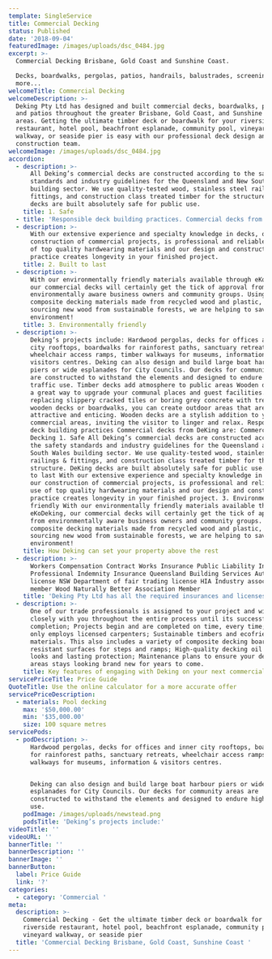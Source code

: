 ```yaml
---
template: SingleService
title: Commercial Decking
status: Published
date: '2018-09-04'
featuredImage: /images/uploads/dsc_0484.jpg
excerpt: >-
  Commercial Decking Brisbane, Gold Coast and Sunshine Coast.

  Decks, boardwalks, pergolas, patios, handrails, balustrades, screening and
  more...
welcomeTitle: Commercial Decking
welcomeDescription: >-
  Deking Pty Ltd has designed and built commercial decks, boardwalks, pergolas
  and patios throughout the greater Brisbane, Gold Coast, and Sunshine Coast
  areas. Getting the ultimate timber deck or boardwalk for your riverside
  restaurant, hotel pool, beachfront esplanade, community pool, vineyard
  walkway, or seaside pier is easy with our professional deck design and deck
  construction team.
welcomeImage: /images/uploads/dsc_0484.jpg
accordion:
  - description: >-
      All Deking’s commercial decks are constructed according to the safety
      standards and industry guidelines for the Queensland and New South Wales
      building sector. We use quality-tested wood, stainless steel railings &
      fittings, and construction class treated timber for the structure. DeKing
      decks are built absolutely safe for public use.
    title: 1. Safe
  - title: 'Responsible deck building practices. Commercial decks from DeKing are:'
  - description: >-
      With our extensive experience and specialty knowledge in decks, our
      construction of commercial projects, is professional and reliable. Our use
      of top quality hardwearing materials and our design and construction
      practice creates longevity in your finished project.
    title: 2. Built to last
  - description: >-
      With our environmentally friendly materials available through eKoDeking,
      our commercial decks will certainly get the tick of approval from
      environmentally aware business owners and community groups. Using
      composite decking materials made from recycled wood and plastic, and by
      sourcing new wood from sustainable forests, we are helping to save our
      environment!
    title: 3. Environmentally friendly
  - description: >-
      Deking’s projects include: Hardwood pergolas, decks for offices and inner
      city rooftops, boardwalks for rainforest paths, sanctuary retreats,
      wheelchair access ramps, timber walkways for museums, information &
      visitors centres. Deking can also design and build large boat harbour
      piers or wide esplanades for City Councils. Our decks for community areas
      are constructed to withstand the elements and designed to endure high
      traffic use. Timber decks add atmosphere to public areas Wooden decks are
      a great way to upgrade your communal places and guest facilities. By
      replacing slippery cracked tiles or boring grey concrete with treated
      wooden decks or boardwalks, you can create outdoor areas that are
      attractive and enticing. Wooden decks are a stylish addition to your
      commercial areas, inviting the visitor to linger and relax. Responsible
      deck building practices Commercial decks from DeKing are: Commercial
      Decking 1. Safe All Deking’s commercial decks are constructed according to
      the safety standards and industry guidelines for the Queensland and New
      South Wales building sector. We use quality-tested wood, stainless steel
      railings & fittings, and construction class treated timber for the
      structure. DeKing decks are built absolutely safe for public use. 2. Built
      to last With our extensive experience and specialty knowledge in decks,
      our construction of commercial projects, is professional and reliable. Our
      use of top quality hardwearing materials and our design and construction
      practice creates longevity in your finished project. 3. Environmentally
      friendly With our environmentally friendly materials available through
      eKoDeking, our commercial decks will certainly get the tick of approval
      from environmentally aware business owners and community groups. Using
      composite decking materials made from recycled wood and plastic, and by
      sourcing new wood from sustainable forests, we are helping to save our
      environment!
    title: How Deking can set your property above the rest
  - description: >-
      Workers Compensation Contract Works Insurance Public Liability Insurance
      Professional Indemnity Insurance Queensland Building Services Authority
      license NSW Department of fair trading license HIA Industry association
      member Wood Naturally Better Association Member
    title: 'Deking Pty Ltd has all the required insurances and licenses including:'
  - description: >-
      One of our trade professionals is assigned to your project and will work
      closely with you throughout the entire process until its successful
      completion; Projects begin and are completed on time, every time; Deking
      only employs licensed carpenters; Sustainable timbers and ecofriendly
      materials. This also includes a variety of composite decking boards; Slip
      resistant surfaces for steps and ramps; High-quality decking oil for good
      looks and lasting protection; Maintenance plans to ensure your decking
      areas stays looking brand new for years to come.
    title: Key features of engaging with Deking on your next commercial deck
servicePriceTitle: Price Guide
QuoteTitle: Use the online calculator for a more accurate offer
servicePriceDescription:
  - materials: Pool decking
    max: '$50,000.00'
    min: '$35,000.00'
    size: 100 square metres
servicePods:
  - podDescription: >-
      Hardwood pergolas, decks for offices and inner city rooftops, boardwalks
      for rainforest paths, sanctuary retreats, wheelchair access ramps, timber
      walkways for museums, information & visitors centres.


      Deking can also design and build large boat harbour piers or wide
      esplanades for City Councils. Our decks for community areas are
      constructed to withstand the elements and designed to endure high traffic
      use.
    podImage: /images/uploads/newstead.png
    podsTitle: 'Deking’s projects include:'
videoTitle: ''
videoURL: ''
bannerTitle: ''
bannerDescription: ''
bannerImage: ''
bannerButton:
  label: Price Guide
  link: '?'
categories:
  - category: 'Commercial '
meta:
  description: >-
    Commercial Decking - Get the ultimate timber deck or boardwalk for your
    riverside restaurant, hotel pool, beachfront esplanade, community pool,
    vineyard walkway, or seaside pier
  title: 'Commercial Decking Brisbane, Gold Coast, Sunshine Coast '
---
```


